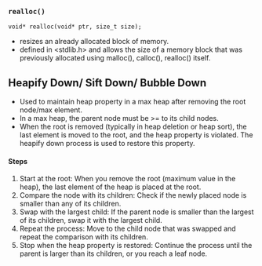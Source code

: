 ### `realloc()` 
`void* realloc(void* ptr, size_t size);`
- resizes an already allocated block of memory.
- defined in <stdlib.h> and allows the size of a
memory block that was previously allocated using
malloc(), calloc(), realloc() itself.

## Heapify Down/ Sift Down/ Bubble Down
- Used to maintain heap property in a max heap after removing
the root node/max element. 
- In a max heap, the parent node must be >= to its child nodes.
- When the root is removed (typically in heap deletion or heap sort),
the last element is moved to the root, and the heap property is violated.
The heapify down process is used to restore this property.

#### Steps
1. Start at the root: When you remove the root (maximum value in the heap), the last element of the heap is placed at the root.
2. Compare the node with its children: Check if the newly placed node is smaller than any of its children.
3. Swap with the largest child: If the parent node is smaller than the largest of its children, swap it with the largest child.
4. Repeat the process: Move to the child node that was swapped and repeat the comparison with its children.
5. Stop when the heap property is restored: Continue the process until the parent is larger than its children, or you reach a leaf node.